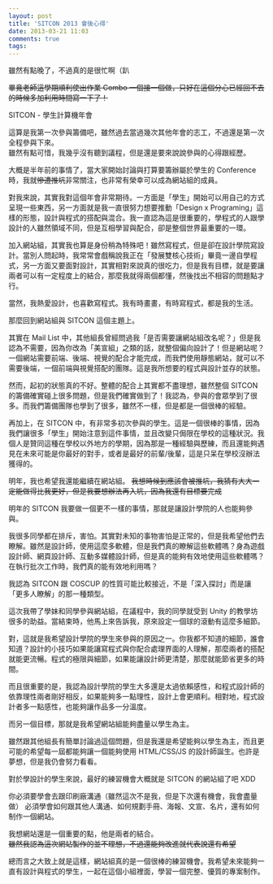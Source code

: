 ```yaml
---
layout: post
title: 'SITCON 2013 會後心得'
date: 2013-03-21 11:03
comments: true
tags: 
---
```



雖然有點晚了，不過真的是很忙啊（趴

<del>畢竟老師這學期順利使出作業 Combo 一個接一個做，只好在這個分心已經回不去的時候多加利用時間寫一下了！</del>

SITCON - 學生計算機年會

這算是我第一次參與籌備吧，雖然過去當過幾次其他年會的志工，不過還是第一次全程參與下來。<br />
雖然有點可惜，我幾乎沒有聽到議程，但是還是要來說說參與的心得跟經歷。

<!--more-->

大概是半年前的事情了，當大家開始討論與打算要籌辦屬於學生的 Conference 時，我就<del>慘遭推坑</del>非常關注，也非常有榮幸可以成為網站組的成員。

對我來說，其實我對這個年會非常期待。一方面是「學生」開始可以用自己的方式呈現一些東西，另一方面就是我一直很努力想要推動「Design x Programing」這樣的形態，設計與程式的搭配與混合。我一直認為這是很重要的，學程式的人跟學設計的人雖然領域不同，但是互相學習與配合，卻是整個世界最重要的一環。

加入網站組，其實我也算是身份稍為特殊吧！雖然寫程式，但是卻在設計學院寫設計。當別人問起時，我常常會戲稱說我正在「發展雙核心技術」畢竟一邊自學程式，另一方面又要面對設計，其實相對來說真的很吃力，但是我有目標，就是要讓兩者可以有一定程度上的結合，那麼我就得兩個都懂，然後找出不相容的問題點才行。

當然，我熱愛設計，也喜歡寫程式。我有時畫畫，有時寫程式，都是我的生活。

那麼回到網站組與 SITCON 這個主題上。

其實在 Mail List 中，其他組長曾經問過我「是否需要讓網站組改名呢？」但是我認為不需要，因為你改為「美宣組」之類的話，就整個偏向設計了！但是網站呢？一個網站需要前端、後端、視覺的配合才能完成，而我們使用靜態網站，就可以不需要後端，一個前端與視覺搭配的團隊。這是我所想要的程式與設計並存的狀態。

然而，起初的狀態真的不好。整體的配合上其實都不盡理想，雖然整個 SITCON 的籌備確實碰上很多問題，但是我們確實做到了！我認為，參與的會眾學到了很多。而我們籌備團隊也學到了很多，雖然不一樣，但是都是一個很棒的經驗。

再加上，在 SITCON 中，有非常多初次參與的學生。這是一個很棒的事情，因為我們讓很多「學生」開始注意到這件事情，並且改變只侷限在學校的這種狀況。我個人是贊同這種在學校以外地方的學期，因為那是一種經驗與歷練，而且還能夠遇見在未來可能是你最好的對手，或者是最好的前輩/後輩，這是只呆在學校沒辦法獲得的。

明年，我也希望我還能繼續在網站組。
<del>我想時候到應該會被推坑，我猜有大大一定能做得比我更好，但是我要想辦法再入坑，因為我還有目標要完成</del>

明年的 SITCON 我要做一個更不一樣的事情，那就是讓設計學院的人也能夠參與。

我很多同學都在排斥，害怕。其實對未知的事物害怕是正常的，但是我希望他們去瞭解。雖然是設計師，使用這麼多軟體，但是我們真的瞭解這些軟體嗎？身為遊戲設計師、網頁設計師、互動多媒體設計師，但是真的能夠有效地使用這些軟體嗎？在執行批次工作時，我們真的能有效地利用嗎？

我認為 SITCON 跟 COSCUP 的性質可能比較接近，不是「深入探討」而是讓「更多人瞭解」的那一種類型。

這次我帶了學妹和同學參與網站組，在議程中，我的同學就受到 Unity 的教學坊很多的助益。當結束時，他馬上來告訴我，原來設定一個球的滾動有這麼多細節。

對，這就是我希望設計學院的學生來參與的原因之一。你我都不知道的細節，誰會知道？設計的小技巧如果能讓寫程式與你配合處理界面的人理解，那麼兩者的搭配就能更流暢。程式的極限與細節，如果能讓設計師更清楚，那麼就能節省更多的時間。

而且很重要的是，我認為設計學院的學生大多還是太過依賴感性，和程式設計師的依靠理性兩者剛好相反，如果能夠多一點理性，設計上會更順利。相對地，程式設計者多一點感性，也能夠讓作品多一分溫度。

而另一個目標，那就是我希望網站組能夠盡量以學生為主。

雖然跟其他組長有簡單討論過這個問題，但是我還是希望能夠以學生為主，而且更可能的希望每一屆都能夠讓一個能夠使用 HTML/CSS/JS 的設計師誕生。也許是夢想，但是我仍會努力看看。

對於學設計的學生來說，最好的練習機會大概就是 SITCON 的網站組了吧 XDD

你必須要學會去跟印刷廠溝通（雖然這次不是我，但是下次還有機會，我會盡量做）
必須學會如何跟其他人溝通、如何規劃手冊、海報、文宣、名片，還有如何制作一個網站。

我想網站還是一個重要的點，他是兩者的結合。<br />
<del>雖然我認為這次網站製作的並不理想，不過還能夠改進就代表說還有希望</del>

總而言之大致上就是這樣，網站組真的是一個很棒的練習機會。我希望未來能夠一直有設計與程式的學生，一起在這個小組裡面，學習一個完整、優質的專案制作。
